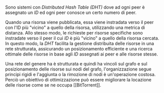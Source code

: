 Sono sistemi con _Distributed Hash Table (DHT)_ dove ad ogni peer è assegnato un _ID_ ed ogni peer conosce un certo numero di peer.

Quando una risorsa viene pubblicata, essa viene instradata verso il peer con l'ID più "vicino" a quello della risorsa, utilizzando una metrica di distanza. Allo stesso modo, le richieste per risorse specifiche sono instradate verso il peer il cui _ID_ è più "vicino" a quello della risorsa cercata.
In questo modo, la _DHT_ facilita la gestione distribuita delle risorse in una rete strutturata, assicurando un posizionamento efficiente e una ricerca ottimale delle risorse in base agli _ID_ assegnati ai peer e alle risorse stesse.

Una rete del genere ha è strutturata e quindi ha vincoli sul grafo e sul posizionamento delle risorse sui nodi del grafo, l'organizzazione segue principi rigidi e l'aggiunta o la rimozione di nodi è un'operazione costosa.
Perciò un obiettivo di ottimizzazione può essere migliorare la locazione delle risorse come se ne occupa [[BitTorrent]].